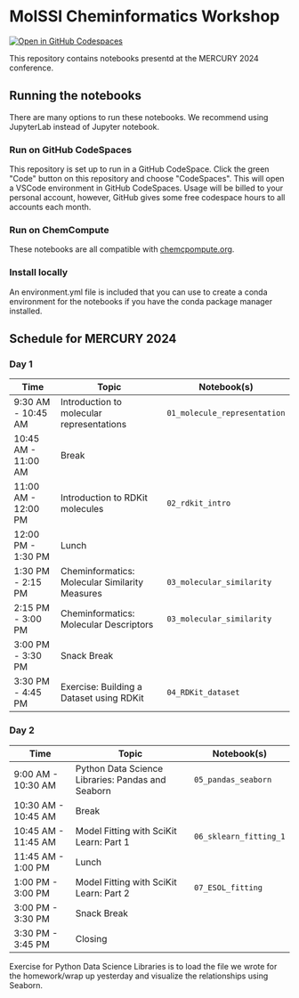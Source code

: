 # MolSSI Cheminformatics Workshop

[![Open in GitHub Codespaces](https://github.com/codespaces/badge.svg)](https://codespaces.new/molssi-education/molssi-cheminformatics)

This repository contains notebooks presentd at the MERCURY 2024 conference.

## Running the notebooks

There are many options to run these notebooks. We recommend using JupyterLab instead of Jupyter notebook.

### Run on GitHub CodeSpaces
This repository is set up to run in a GitHub CodeSpace. Click the green "Code" button on this repository and choose "CodeSpaces". This will open a VSCode environment in GitHub CodeSpaces. Usage will be billed to your personal account, however, GitHub gives some free codespace hours to all accounts each month.

### Run on ChemCompute
These notebooks are all compatible with [chemcpompute.org](https://chemcompute.org/).

### Install locally
An environment.yml file is included that you can use to create a conda environment for the notebooks if you have the conda package manager installed.

## Schedule for MERCURY 2024

### Day 1

| Time                  | Topic                                               | Notebook(s)                                     |
|-----------------------|-----------------------------------------------------|-------------------------------------------------|
| 9:30 AM - 10:45 AM    | Introduction to molecular representations           | `01_molecule_representation`
| 10:45 AM - 11:00 AM   | Break                                               |  
| 11:00 AM - 12:00 PM   | Introduction to RDKit molecules                     | `02_rdkit_intro`
| 12:00 PM - 1:30 PM    | Lunch                                               |
| 1:30 PM - 2:15 PM     | Cheminformatics: Molecular Similarity Measures      | `03_molecular_similarity`
| 2:15 PM - 3:00 PM     | Cheminformatics: Molecular Descriptors              | `03_molecular_similarity`
| 3:00 PM - 3:30 PM     | Snack Break                                         | 
| 3:30 PM - 4:45 PM     | Exercise: Building a Dataset using RDKit            | `04_RDKit_dataset`

### Day 2

| Time                  | Topic                                               | Notebook(s)                                     |
|-----------------------|-----------------------------------------------------|-------------------------------------------------|
| 9:00 AM - 10:30 AM    | Python Data Science Libraries: Pandas and Seaborn   | `05_pandas_seaborn`
| 10:30 AM - 10:45 AM   | Break                                               | 
| 10:45 AM - 11:45 AM   | Model Fitting with SciKit Learn: Part 1             | `06_sklearn_fitting_1`
| 11:45 AM - 1:00 PM    | Lunch                                               |
| 1:00 PM - 3:00 PM     | Model Fitting with SciKit Learn: Part 2             | `07_ESOL_fitting`
| 3:00 PM - 3:30 PM     | Snack Break                                         |
| 3:30 PM - 3:45 PM     | Closing                                             |

Exercise for Python Data Science Libraries is to load the file we wrote for the homework/wrap up yesterday and visualize the relationships using Seaborn.

